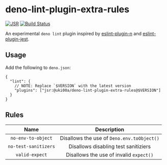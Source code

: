 # deno-lint-plugin-extra-rules

[![JSR](https://jsr.io/badges/@uki00a/deno-lint-plugin-extra-rules)](https://jsr.io/@uki00a/deno-lint-plugin-extra-rules)
[![Build Status](https://github.com/uki00a/deno-lint-plugin-extra-rules/workflows/CI/badge.svg)](https://github.com/uki00a/deno-lint-plugin-extra-rules/actions)

An experimental `deno lint` plugin inspired by
[eslint-plugin-n](https://github.com/eslint-community/eslint-plugin-n) and
[eslint-plugin-jest](https://github.com/jest-community/eslint-plugin-jest).

## Usage

Add the following to `deno.json`:

```jsonc
{
  "lint": {
    // NOTE: Replace `$VERSION` with the latest version
    "plugins": ["jsr:@uki00a/deno-lint-plugin-extra-rules@$VERSION"]
  }
}
```

## Rules

|         Name         |                Description                 |
| :------------------: | :----------------------------------------: |
|  `no-env-to-object`  | Disallows the use of `Deno.env.toObject()` |
| `no-test-sanitizers` |    Disallows disabling test sanitiziers    |
|    `valid-expect`    |  Disallows the use of invalid `expect()`   |
